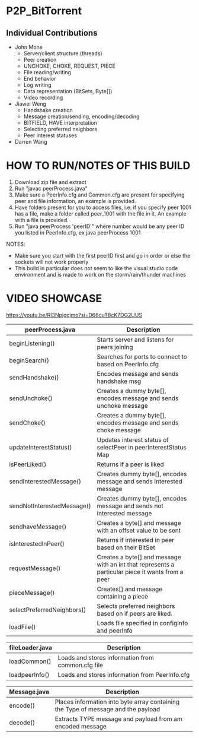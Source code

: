 # P2P_BitTorrent
## Individual Contributions
* John Mone
  * Server/client structure (threads)
  * Peer creation
  * UNCHOKE, CHOKE, REQUEST, PIECE
  * File reading/writing
  * End behavior
  * Log writing
  * Data representation (BitSets, Byte[])
  * Video recording
* Jiawei Weng
  * Handshake creation
  * Message creation/sending, encoding/decoding
  * BITFIELD, HAVE interpretation
  *  Selecting preferred neighbors
  *  Peer interest statuses
* Darren Wang

# HOW TO RUN/NOTES OF THIS BUILD
1. Download zip file and extract
2. Run "javac peerProcess.java"
3. Make sure a PeerInfo.cfg and Common.cfg are present for specifying peer and file information, an example is provided.
4. Have folders present for you to access files, i.e. if you specify peer 1001 has a file, make a folder called peer_1001 with the file in it. An example with a file is provided.
5. Run "java peerProcess 'peerID'" where number would be any peer ID you listed in PeerInfo.cfg, ex java peerProcess 1001

NOTES:
 * Make sure you start with the first peerID first and go in order or else the sockets will not work properly
 * This build in particular does not seem to like the visual studio code environment and is made to work on the storm/rain/thunder machines

# VIDEO SHOWCASE
https://youtu.be/RI3Npigcjmo?si=D66cuT8cK7DG2UUS


| peerProcess.java            | Description                                       
|---------------------|---------------------------------------------------|
| beginListening()          | Starts server and listens for peers joining             | 
| beginSearch() | Searches for ports to connect to based on PeerInfo.cfg |
| sendHandshake() | Encodes message and sends handshake msg|
| sendUnchoke() | Creates a dummy byte[], encodes message and sends unchoke message | 
| sendChoke() | Creates a dummy byte[], encodes message and sends choke message | 
| updateInterestStatus()         | Updates interest status of selectPeer in peerInterestStatus Map           | 
| isPeerLiked()           | Returns if a peer is liked               | 
| sendInterestedMessage()          | Creates dummy byte[], encodes message and sends interested message    |
| sendNotInterestedMessage()          |Creates dummy byte[], encodes message and sends not interested message         | 
| sendhaveMessage()          | Creates a byte[] and message with an offset value to be sent          |
| isInterestedInPeer()                | Returns if interested in peer based on their BitSet                       |
| requestMessage()          | Creates a byte[] and message with an int that represents a particular piece it wants from a peer        |
| pieceMessage()     | Creates[] and message containing a piece        |
| selectPreferredNeighbors()      |Selects preferred neighbors based on if peers are liked. | 
| loadFile()     | Loads file specified in configInfo and peerInfo         |


| fileLoader.java          | Description                                       
|---------------------|---------------------------------------------------|
| loadCommon()          | Loads and stores information from common.cfg file            | 
| loadpeerInfo() | Loads and stores information from PeerInfo.cfg|



| Message.java     | Description                                       
|---------------------|---------------------------------------------------|
| encode()      | Places information into byte array containing the Type of message and the payload      | 
| decode() | Extracts TYPE message and payload from am encoded message|





